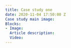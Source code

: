 ```yaml
---
title: Case study one
date: 2020-11-04 17:50:00 Z
Case study main image: 
Blocks:
- Image: 
  Article description: 
  Video: 
---
```


